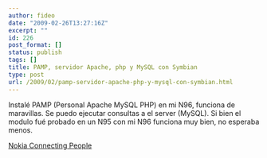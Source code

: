 ```yaml
---
author: fideo
date: "2009-02-26T13:27:16Z"
excerpt: ""
id: 226
post_format: []
status: publish
tags: []
title: PAMP, servidor Apache, php y MySQL con Symbian
type: post
url: /2009/02/pamp-servidor-apache-php-y-mysql-con-symbian.html
---
```

Instalé PAMP (Personal Apache MySQL PHP) en mi N96, funciona de maravillas. Se puedo ejecutar consultas a el server (MySQL). Si bien el modulo fué probado en un N95 con mi N96 funciona muy bien, no esperaba menos.

[Nokia Connecting People](http://wiki.opensource.nokia.com/projects/PAMP "PAMP for Symbian")

